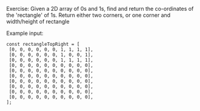 Exercise: Given a 2D array of 0s and 1s, find and return the co-ordinates of the 'rectangle' of 1s. Return either two corners,
or one corner and width/height of rectangle

Example input:

```
const rectangleTopRight = [
 [0, 0, 0, 0, 0, 0, 1, 1, 1, 1],
 [0, 0, 0, 0, 0, 0, 1, 0, 0, 1],
 [0, 0, 0, 0, 0, 0, 1, 1, 1, 1],
 [0, 0, 0, 0, 0, 0, 0, 0, 0, 0],
 [0, 0, 0, 0, 0, 0, 0, 0, 0, 0],
 [0, 0, 0, 0, 0, 0, 0, 0, 0, 0],
 [0, 0, 0, 0, 0, 0, 0, 0, 0, 0],
 [0, 0, 0, 0, 0, 0, 0, 0, 0, 0],
 [0, 0, 0, 0, 0, 0, 0, 0, 0, 0],
 [0, 0, 0, 0, 0, 0, 0, 0, 0, 0],
];
```

